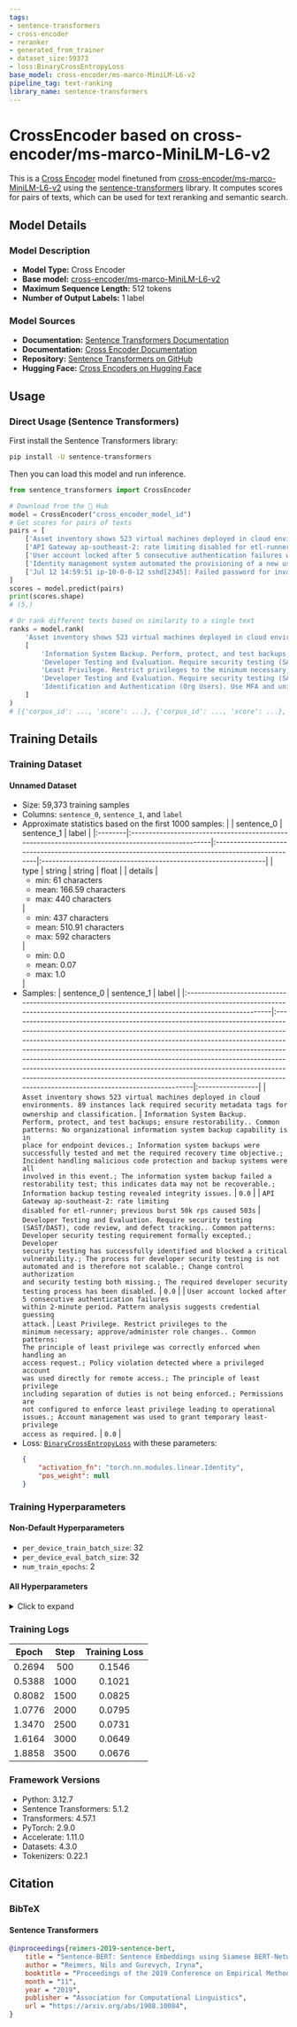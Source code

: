 ```yaml
---
tags:
- sentence-transformers
- cross-encoder
- reranker
- generated_from_trainer
- dataset_size:59373
- loss:BinaryCrossEntropyLoss
base_model: cross-encoder/ms-marco-MiniLM-L6-v2
pipeline_tag: text-ranking
library_name: sentence-transformers
---
```


# CrossEncoder based on cross-encoder/ms-marco-MiniLM-L6-v2

This is a [Cross Encoder](https://www.sbert.net/docs/cross_encoder/usage/usage.html) model finetuned from [cross-encoder/ms-marco-MiniLM-L6-v2](https://huggingface.co/cross-encoder/ms-marco-MiniLM-L6-v2) using the [sentence-transformers](https://www.SBERT.net) library. It computes scores for pairs of texts, which can be used for text reranking and semantic search.

## Model Details

### Model Description
- **Model Type:** Cross Encoder
- **Base model:** [cross-encoder/ms-marco-MiniLM-L6-v2](https://huggingface.co/cross-encoder/ms-marco-MiniLM-L6-v2) <!-- at revision c5ee24cb16019beea0893ab7796b1df96625c6b8 -->
- **Maximum Sequence Length:** 512 tokens
- **Number of Output Labels:** 1 label
<!-- - **Training Dataset:** Unknown -->
<!-- - **Language:** Unknown -->
<!-- - **License:** Unknown -->

### Model Sources

- **Documentation:** [Sentence Transformers Documentation](https://sbert.net)
- **Documentation:** [Cross Encoder Documentation](https://www.sbert.net/docs/cross_encoder/usage/usage.html)
- **Repository:** [Sentence Transformers on GitHub](https://github.com/huggingface/sentence-transformers)
- **Hugging Face:** [Cross Encoders on Hugging Face](https://huggingface.co/models?library=sentence-transformers&other=cross-encoder)

## Usage

### Direct Usage (Sentence Transformers)

First install the Sentence Transformers library:

```bash
pip install -U sentence-transformers
```

Then you can load this model and run inference.
```python
from sentence_transformers import CrossEncoder

# Download from the 🤗 Hub
model = CrossEncoder("cross_encoder_model_id")
# Get scores for pairs of texts
pairs = [
    ['Asset inventory shows 523 virtual machines deployed in cloud environments. 89 instances lack required security metadata tags for ownership and classification.', 'Information System Backup. Perform, protect, and test backups; ensure restorability.. Common patterns: No organizational information system backup capability is in place for endpoint devices.; Information system backups were successfully tested and met the required recovery time objective.; Incident handling malicious code protection and backup systems were all involved in this event.; The information system backup failed a restorability test; this indicates data may not be recoverable.; Information backup testing revealed integrity issues.'],
    ['API Gateway ap-southeast-2: rate limiting disabled for etl-runner; previous burst 50k rps caused 503s', 'Developer Testing and Evaluation. Require security testing (SAST/DAST), code review, and defect tracking.. Common patterns: Developer security testing requirement formally excepted.; Developer security testing has successfully identified and blocked a critical vulnerability.; The process for developer security testing is not automated and is therefore not scalable.; Change control authorization and security testing both missing.; The required developer security testing process has been disabled.'],
    ['User account locked after 5 consecutive authentication failures within 2-minute period. Pattern analysis suggests credential guessing attack.', 'Least Privilege. Restrict privileges to the minimum necessary; approve/administer role changes.. Common patterns: The principle of least privilege was correctly enforced when handling an access request.; Policy violation detected where a privileged account was used directly for remote access.; The principle of least privilege including separation of duties is not being enforced.; Permissions are not configured to enforce least privilege leading to operational issues.; Account management was used to grant temporary least-privilege access as required.'],
    ['Identity management system automated the provisioning of a new user account; access was granted based on the user\'s HR record; the user was added to the "Sales" role.', 'Developer Testing and Evaluation. Require security testing (SAST/DAST), code review, and defect tracking.. Common patterns: Developer security testing requirement formally excepted.; Developer security testing has successfully identified and blocked a critical vulnerability.; The process for developer security testing is not automated and is therefore not scalable.; Change control authorization and security testing both missing.; The required developer security testing process has been disabled.'],
    ['Jul 12 14:59:51 ip-10-0-0-12 sshd[2345]: Failed password for invalid user svc-etl from 10.14.55.19 port 55852 ssh2', 'Identification and Authentication (Org Users). Use MFA and unique IDs for users and services.. Common patterns: Repeated failures of the multi-factor authentication mechanism triggered an account lockout.; The use of a shared identifier violates the principle of individual accountability.; Identification and authentication for a privileged account does not require MFA.; The use of a shared identifier violates the requirement for individual accountability.; Remote access security enhanced; strong auth enforced; old credentials revoked.'],
]
scores = model.predict(pairs)
print(scores.shape)
# (5,)

# Or rank different texts based on similarity to a single text
ranks = model.rank(
    'Asset inventory shows 523 virtual machines deployed in cloud environments. 89 instances lack required security metadata tags for ownership and classification.',
    [
        'Information System Backup. Perform, protect, and test backups; ensure restorability.. Common patterns: No organizational information system backup capability is in place for endpoint devices.; Information system backups were successfully tested and met the required recovery time objective.; Incident handling malicious code protection and backup systems were all involved in this event.; The information system backup failed a restorability test; this indicates data may not be recoverable.; Information backup testing revealed integrity issues.',
        'Developer Testing and Evaluation. Require security testing (SAST/DAST), code review, and defect tracking.. Common patterns: Developer security testing requirement formally excepted.; Developer security testing has successfully identified and blocked a critical vulnerability.; The process for developer security testing is not automated and is therefore not scalable.; Change control authorization and security testing both missing.; The required developer security testing process has been disabled.',
        'Least Privilege. Restrict privileges to the minimum necessary; approve/administer role changes.. Common patterns: The principle of least privilege was correctly enforced when handling an access request.; Policy violation detected where a privileged account was used directly for remote access.; The principle of least privilege including separation of duties is not being enforced.; Permissions are not configured to enforce least privilege leading to operational issues.; Account management was used to grant temporary least-privilege access as required.',
        'Developer Testing and Evaluation. Require security testing (SAST/DAST), code review, and defect tracking.. Common patterns: Developer security testing requirement formally excepted.; Developer security testing has successfully identified and blocked a critical vulnerability.; The process for developer security testing is not automated and is therefore not scalable.; Change control authorization and security testing both missing.; The required developer security testing process has been disabled.',
        'Identification and Authentication (Org Users). Use MFA and unique IDs for users and services.. Common patterns: Repeated failures of the multi-factor authentication mechanism triggered an account lockout.; The use of a shared identifier violates the principle of individual accountability.; Identification and authentication for a privileged account does not require MFA.; The use of a shared identifier violates the requirement for individual accountability.; Remote access security enhanced; strong auth enforced; old credentials revoked.',
    ]
)
# [{'corpus_id': ..., 'score': ...}, {'corpus_id': ..., 'score': ...}, ...]
```

<!--
### Direct Usage (Transformers)

<details><summary>Click to see the direct usage in Transformers</summary>

</details>
-->

<!--
### Downstream Usage (Sentence Transformers)

You can finetune this model on your own dataset.

<details><summary>Click to expand</summary>

</details>
-->

<!--
### Out-of-Scope Use

*List how the model may foreseeably be misused and address what users ought not to do with the model.*
-->

<!--
## Bias, Risks and Limitations

*What are the known or foreseeable issues stemming from this model? You could also flag here known failure cases or weaknesses of the model.*
-->

<!--
### Recommendations

*What are recommendations with respect to the foreseeable issues? For example, filtering explicit content.*
-->

## Training Details

### Training Dataset

#### Unnamed Dataset

* Size: 59,373 training samples
* Columns: <code>sentence_0</code>, <code>sentence_1</code>, and <code>label</code>
* Approximate statistics based on the first 1000 samples:
  |         | sentence_0                                                                                       | sentence_1                                                                                        | label                                                          |
  |:--------|:-------------------------------------------------------------------------------------------------|:--------------------------------------------------------------------------------------------------|:---------------------------------------------------------------|
  | type    | string                                                                                           | string                                                                                            | float                                                          |
  | details | <ul><li>min: 61 characters</li><li>mean: 166.59 characters</li><li>max: 440 characters</li></ul> | <ul><li>min: 437 characters</li><li>mean: 510.91 characters</li><li>max: 592 characters</li></ul> | <ul><li>min: 0.0</li><li>mean: 0.07</li><li>max: 1.0</li></ul> |
* Samples:
  | sentence_0                                                                                                                                                                  | sentence_1                                                                                                                                                                                                                                                                                                                                                                                                                                                                                                                                                                               | label            |
  |:----------------------------------------------------------------------------------------------------------------------------------------------------------------------------|:-----------------------------------------------------------------------------------------------------------------------------------------------------------------------------------------------------------------------------------------------------------------------------------------------------------------------------------------------------------------------------------------------------------------------------------------------------------------------------------------------------------------------------------------------------------------------------------------|:-----------------|
  | <code>Asset inventory shows 523 virtual machines deployed in cloud environments. 89 instances lack required security metadata tags for ownership and classification.</code> | <code>Information System Backup. Perform, protect, and test backups; ensure restorability.. Common patterns: No organizational information system backup capability is in place for endpoint devices.; Information system backups were successfully tested and met the required recovery time objective.; Incident handling malicious code protection and backup systems were all involved in this event.; The information system backup failed a restorability test; this indicates data may not be recoverable.; Information backup testing revealed integrity issues.</code>          | <code>0.0</code> |
  | <code>API Gateway ap-southeast-2: rate limiting disabled for etl-runner; previous burst 50k rps caused 503s</code>                                                          | <code>Developer Testing and Evaluation. Require security testing (SAST/DAST), code review, and defect tracking.. Common patterns: Developer security testing requirement formally excepted.; Developer security testing has successfully identified and blocked a critical vulnerability.; The process for developer security testing is not automated and is therefore not scalable.; Change control authorization and security testing both missing.; The required developer security testing process has been disabled.</code>                                                        | <code>0.0</code> |
  | <code>User account locked after 5 consecutive authentication failures within 2-minute period. Pattern analysis suggests credential guessing attack.</code>                  | <code>Least Privilege. Restrict privileges to the minimum necessary; approve/administer role changes.. Common patterns: The principle of least privilege was correctly enforced when handling an access request.; Policy violation detected where a privileged account was used directly for remote access.; The principle of least privilege including separation of duties is not being enforced.; Permissions are not configured to enforce least privilege leading to operational issues.; Account management was used to grant temporary least-privilege access as required.</code> | <code>0.0</code> |
* Loss: [<code>BinaryCrossEntropyLoss</code>](https://sbert.net/docs/package_reference/cross_encoder/losses.html#binarycrossentropyloss) with these parameters:
  ```json
  {
      "activation_fn": "torch.nn.modules.linear.Identity",
      "pos_weight": null
  }
  ```

### Training Hyperparameters
#### Non-Default Hyperparameters

- `per_device_train_batch_size`: 32
- `per_device_eval_batch_size`: 32
- `num_train_epochs`: 2

#### All Hyperparameters
<details><summary>Click to expand</summary>

- `overwrite_output_dir`: False
- `do_predict`: False
- `eval_strategy`: no
- `prediction_loss_only`: True
- `per_device_train_batch_size`: 32
- `per_device_eval_batch_size`: 32
- `per_gpu_train_batch_size`: None
- `per_gpu_eval_batch_size`: None
- `gradient_accumulation_steps`: 1
- `eval_accumulation_steps`: None
- `torch_empty_cache_steps`: None
- `learning_rate`: 5e-05
- `weight_decay`: 0.0
- `adam_beta1`: 0.9
- `adam_beta2`: 0.999
- `adam_epsilon`: 1e-08
- `max_grad_norm`: 1
- `num_train_epochs`: 2
- `max_steps`: -1
- `lr_scheduler_type`: linear
- `lr_scheduler_kwargs`: {}
- `warmup_ratio`: 0.0
- `warmup_steps`: 0
- `log_level`: passive
- `log_level_replica`: warning
- `log_on_each_node`: True
- `logging_nan_inf_filter`: True
- `save_safetensors`: True
- `save_on_each_node`: False
- `save_only_model`: False
- `restore_callback_states_from_checkpoint`: False
- `no_cuda`: False
- `use_cpu`: False
- `use_mps_device`: False
- `seed`: 42
- `data_seed`: None
- `jit_mode_eval`: False
- `bf16`: False
- `fp16`: False
- `fp16_opt_level`: O1
- `half_precision_backend`: auto
- `bf16_full_eval`: False
- `fp16_full_eval`: False
- `tf32`: None
- `local_rank`: 0
- `ddp_backend`: None
- `tpu_num_cores`: None
- `tpu_metrics_debug`: False
- `debug`: []
- `dataloader_drop_last`: False
- `dataloader_num_workers`: 0
- `dataloader_prefetch_factor`: None
- `past_index`: -1
- `disable_tqdm`: False
- `remove_unused_columns`: True
- `label_names`: None
- `load_best_model_at_end`: False
- `ignore_data_skip`: False
- `fsdp`: []
- `fsdp_min_num_params`: 0
- `fsdp_config`: {'min_num_params': 0, 'xla': False, 'xla_fsdp_v2': False, 'xla_fsdp_grad_ckpt': False}
- `fsdp_transformer_layer_cls_to_wrap`: None
- `accelerator_config`: {'split_batches': False, 'dispatch_batches': None, 'even_batches': True, 'use_seedable_sampler': True, 'non_blocking': False, 'gradient_accumulation_kwargs': None}
- `parallelism_config`: None
- `deepspeed`: None
- `label_smoothing_factor`: 0.0
- `optim`: adamw_torch_fused
- `optim_args`: None
- `adafactor`: False
- `group_by_length`: False
- `length_column_name`: length
- `project`: huggingface
- `trackio_space_id`: trackio
- `ddp_find_unused_parameters`: None
- `ddp_bucket_cap_mb`: None
- `ddp_broadcast_buffers`: False
- `dataloader_pin_memory`: True
- `dataloader_persistent_workers`: False
- `skip_memory_metrics`: True
- `use_legacy_prediction_loop`: False
- `push_to_hub`: False
- `resume_from_checkpoint`: None
- `hub_model_id`: None
- `hub_strategy`: every_save
- `hub_private_repo`: None
- `hub_always_push`: False
- `hub_revision`: None
- `gradient_checkpointing`: False
- `gradient_checkpointing_kwargs`: None
- `include_inputs_for_metrics`: False
- `include_for_metrics`: []
- `eval_do_concat_batches`: True
- `fp16_backend`: auto
- `push_to_hub_model_id`: None
- `push_to_hub_organization`: None
- `mp_parameters`: 
- `auto_find_batch_size`: False
- `full_determinism`: False
- `torchdynamo`: None
- `ray_scope`: last
- `ddp_timeout`: 1800
- `torch_compile`: False
- `torch_compile_backend`: None
- `torch_compile_mode`: None
- `include_tokens_per_second`: False
- `include_num_input_tokens_seen`: no
- `neftune_noise_alpha`: None
- `optim_target_modules`: None
- `batch_eval_metrics`: False
- `eval_on_start`: False
- `use_liger_kernel`: False
- `liger_kernel_config`: None
- `eval_use_gather_object`: False
- `average_tokens_across_devices`: True
- `prompts`: None
- `batch_sampler`: batch_sampler
- `multi_dataset_batch_sampler`: proportional
- `router_mapping`: {}
- `learning_rate_mapping`: {}

</details>

### Training Logs
| Epoch  | Step | Training Loss |
|:------:|:----:|:-------------:|
| 0.2694 | 500  | 0.1546        |
| 0.5388 | 1000 | 0.1021        |
| 0.8082 | 1500 | 0.0825        |
| 1.0776 | 2000 | 0.0795        |
| 1.3470 | 2500 | 0.0731        |
| 1.6164 | 3000 | 0.0649        |
| 1.8858 | 3500 | 0.0676        |


### Framework Versions
- Python: 3.12.7
- Sentence Transformers: 5.1.2
- Transformers: 4.57.1
- PyTorch: 2.9.0
- Accelerate: 1.11.0
- Datasets: 4.3.0
- Tokenizers: 0.22.1

## Citation

### BibTeX

#### Sentence Transformers
```bibtex
@inproceedings{reimers-2019-sentence-bert,
    title = "Sentence-BERT: Sentence Embeddings using Siamese BERT-Networks",
    author = "Reimers, Nils and Gurevych, Iryna",
    booktitle = "Proceedings of the 2019 Conference on Empirical Methods in Natural Language Processing",
    month = "11",
    year = "2019",
    publisher = "Association for Computational Linguistics",
    url = "https://arxiv.org/abs/1908.10084",
}
```

<!--
## Glossary

*Clearly define terms in order to be accessible across audiences.*
-->

<!--
## Model Card Authors

*Lists the people who create the model card, providing recognition and accountability for the detailed work that goes into its construction.*
-->

<!--
## Model Card Contact

*Provides a way for people who have updates to the Model Card, suggestions, or questions, to contact the Model Card authors.*
-->